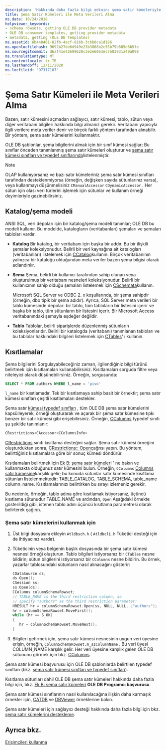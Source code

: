 ```yaml
---
description: 'Hakkında daha fazla bilgi edinin: şema satır kümeleriyle meta veriler alma'
title: Şema Satır Kümeleri ile Meta Verileri Alma
ms.date: 10/24/2018
helpviewer_keywords:
- schema rowsets, getting OLE DB provider metadata
- OLE DB consumer templates, getting provider metadata
- metadata, getting (OLE DB Templates)
ms.assetid: 6b448461-82fb-4acf-816b-3cbb0ca1d186
ms.openlocfilehash: 9692b27de6d949e23b3868b2c55b79b685d6b5fe
ms.sourcegitcommit: d6af41e42699628c3e2e6063ec7b03931a49a098
ms.translationtype: MT
ms.contentlocale: tr-TR
ms.lasthandoff: 12/11/2020
ms.locfileid: "97317187"
---
```

# <a name="obtaining-metadata-with-schema-rowsets"></a>Şema Satır Kümeleri ile Meta Verileri Alma

Bazen, satır kümesini açmadan sağlayıcı, satır kümesi, tablo, sütun veya diğer veritabanı bilgileri hakkında bilgi almanız gerekir. Veritabanı yapısıyla ilgili verilere meta veriler denir ve birçok farklı yöntem tarafından alınabilir. Bir yöntem, şema satır kümelerini kullanmaktır.

OLE DB şablonlar, şema bilgilerini almak için bir sınıf kümesi sağlar; Bu sınıflar önceden tanımlanmış şema satır kümeleri oluşturur ve [şema satır kümesi sınıfları ve typedef sınıflarında](../../data/oledb/schema-rowset-classes-and-typedef-classes.md)listelenmiştir.

> [!NOTE]
> OLAP kullanıyorsanız ve bazı satır kümeleriniz şema satır kümesi sınıfları tarafından desteklenmiyorsa (örneğin, değişken sayıda sütunlarınız varsa), veya kullanmayı düşünmelisiniz `CManualAccessor` `CDynamicAccessor` . Her sütun için olası veri türlerini işlemek için sütunlar ve kullanım örneği deyimleriyle gezinebilirsiniz.

## <a name="catalogschema-model"></a>Katalog/şema modeli

ANSI SQL, veri depoları için bir katalog/şema modeli tanımlar; OLE DB bu modeli kullanır. Bu modelde, katalogların (veritabanları) şemaları ve şemaları tabloları vardır.

- **Katalog** Bir katalog, bir veritabanı için başka bir addır. Bu bir ilişkili şemalar koleksiyonudur. Belirli bir veri kaynağına ait katalogları (veritabanları) listelemek için [CCatalog](./schema-rowset-classes-and-typedef-classes.md#catalog)kullanın. Birçok veritabanının yalnızca bir kataloğu olduğundan meta veriler bazen şema bilgisi olarak adlandırılır.

- **Şema** Şema, belirli bir kullanıcı tarafından sahip olunan veya oluşturulmuş bir veritabanı nesneleri koleksiyonudur. Belirli bir kullanıcının sahip olduğu şemaları listelemek için [CSchemata](./schema-rowset-classes-and-typedef-classes.md#schemata)kullanın.

   Microsoft SQL Server ve ODBC 2. x koşullarında, bir şema sahipdir (örneğin, dbo tipik bir şema adıdır). Ayrıca, SQL Server meta verileri bir tablo kümesinde depolar: bir tablo, tüm tabloların bir listesini içerir ve başka bir tablo, tüm sütunların bir listesini içerir. Bir Microsoft Access veritabanındaki şemayla eşdeğer değildir.

- **Tablo** Tablolar, belirli siparişlerde düzenlenmiş sütunların koleksiyonlarıdır. Belirli bir katalogda (veritabanı) tanımlanan tabloları ve bu tablolar hakkındaki bilgileri listelemek için [CTables](./schema-rowset-classes-and-typedef-classes.md#table)' ı kullanın.

## <a name="restrictions"></a>Kısıtlamalar

Şema bilgilerini Sorgulayabileceğiniz zaman, ilgilendiğiniz bilgi türünü belirtmek için kısıtlamaları kullanabilirsiniz. Kısıtlamaları sorguda filtre veya niteleyici olarak düşünebilirsiniz. Örneğin, sorgusunda:

```sql
SELECT * FROM authors WHERE l_name = 'pivo'
```

`l_name` bir kısıtlamadır. Tek bir kısıtlamaya sahip basit bir örnektir; şema satır kümesi sınıfları çeşitli kısıtlamaları destekler.

Şema satır [kümesi typedef sınıfları](../../data/oledb/schema-rowset-classes-and-typedef-classes.md) , tüm OLE DB şema satır kümelerini kapsülleyerek, örneği oluşturarak ve açarak bir şema satır kümesine tıpkı benzer bir satır kümesi gibi erişebilirsiniz. Örneğin, [CColumns](./schema-rowset-classes-and-typedef-classes.md#columns) typedef sınıfı şu şekilde tanımlanır:

```cpp
CRestrictions<CAccessor<CColumnsInfo>
```

[CRestrictions](../../data/oledb/crestrictions-class.md) sınıfı kısıtlama desteğini sağlar. Şema satır kümesi örneğini oluşturduktan sonra, [CRestrictions:: Open](./crestrictions-class.md#open)çağrısı yapın. Bu yöntem, belirttiğiniz kısıtlamalara göre bir sonuç kümesi döndürür.

Kısıtlamaları belirtmek için [Ek B: şema satır kümeleri](/previous-versions/windows/desktop/ms712921(v=vs.85)) ' ne bakın ve kullanmakta olduğunuz satır kümesini bulun. Örneğin, `CColumns` [Columns satır kümesine](/previous-versions/windows/desktop/ms723052(v=vs.85))karşılık gelir; bu konuda sütunlar satır kümesinde kısıtlama sütunları listelenmektedir: TABLE_CATALOG, TABLE_SCHEMA, table_name column_name. Kısıtlamalarınızı belirtirken bu sırayı izlemeniz gerekir.

Bu nedenle, örneğin, tablo adına göre kısıtlamak istiyorsanız, üçüncü kısıtlama sütunudur TABLE_NAME ve ardından, `Open` Aşağıdaki örnekte gösterildiği gibi, istenen tablo adını üçüncü kısıtlama parametresi olarak belirterek çağırın.

### <a name="to-use-schema-rowsets"></a>Şema satır kümelerini kullanmak için

1. Üst bilgi dosyasını ekleyin `Atldbsch.h` ( `Atldbcli.h` Tüketici desteği için de ihtiyacınız vardır).

1. Tüketicinin veya belgenin başlık dosyasında bir şema satır kümesi nesnesi örneği oluşturun. Tablo bilgileri istiyorsanız bir `CTables` nesne bildirin; sütun bilgilerini istiyorsanız bir `CColumns` nesne bildirin. Bu örnek, yazarlar tablosundaki sütunların nasıl alınacağını gösterir:

    ```cpp
    CDataSource ds;
    ds.Open();
    CSession ss;
    ss.Open(ds);
    CColumns columnSchemaRowset;
    // TABLE_NAME is the third restriction column, so
    // specify "authors" as the third restriction parameter:
    HRESULT hr = columnSchemaRowset.Open(ss, NULL, NULL, L"authors");
    hr = columnSchemaRowset.MoveFirst();
    while (hr == S_OK)
    {
       hr = columnSchemaRowset.MoveNext();
    }
    ```

1. Bilgileri getirmek için, şema satır kümesi nesnesinin uygun veri üyesine erişin, örneğin, `ColumnSchemaRowset.m_szColumnName` . Bu veri üyesi COLUMN_NAME karşılık gelir. Her veri üyesine karşılık gelen OLE DB sütununu görmek için bkz. [CColumns](./schema-rowset-classes-and-typedef-classes.md#columns).

Şema satır kümesi başvurusu için OLE DB şablonlarda belirtilen typedef sınıfları (bkz. [şema satır kümesi sınıfları ve typedef sınıfları](../../data/oledb/schema-rowset-classes-and-typedef-classes.md)).

Kısıtlama sütunları dahil OLE DB şema satır kümeleri hakkında daha fazla bilgi için, bkz. [Ek B: şema satır kümeleri](/previous-versions/windows/desktop/ms712921(v=vs.85)) **OLE DB Programcı başvurusu**.

Şema satır kümesi sınıflarının nasıl kullanılacağına ilişkin daha karmaşık örnekler için, [CATDB](https://github.com/Microsoft/VCSamples/tree/master/VC2010Samples/ATL/OLEDB/Consumer) ve [DBViewer](https://github.com/Microsoft/VCSamples/tree/master/VC2010Samples/ATL/OLEDB/Consumer) örneklerine bakın.

Şema satır kümeleri için sağlayıcı desteği hakkında daha fazla bilgi için bkz. [şema satır kümelerini destekleme](../../data/oledb/supporting-schema-rowsets.md).

## <a name="see-also"></a>Ayrıca bkz.

[Erişimcileri kullanma](../../data/oledb/using-accessors.md)
